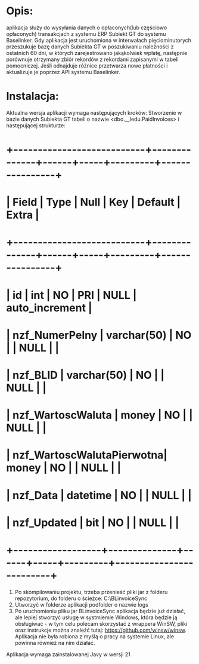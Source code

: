 # Opis:
aplikacja służy do wysyłania danych o opłaconych(lub częściowo opłaconych) transakcjach z systemu ERP Subiekt GT do systemu Baselinker. Gdy aplikacja jest uruchomiona w interwałach pięciominutorych przeszukuje bazę danych Subiekta GT w poszukiwaniu należności z ostatnich 60 dni, w których zarejestrowano jakąkolwiek wpłatę, następnie porównuje otrzymany zbiór rekordów z rekordami
zapisanymi w tabeli pomocniczej. Jeśli odnajduje różnice przetwarza nowe płatności i aktualizuje je poprzez API systemu Baselinker.
# Instalacja:
Aktualna wersja aplikacji wymaga następujących kroków:
Stworzenie w bazie danych Subiekta GT tabeli o nazwie <dbo.__ledu.PaidInvoices> i następującej strukturze:
# +---------------------------+--------------+------+-----+---------+----------------+
# | Field                     | Type         | Null | Key | Default | Extra          |
# +---------------------------+--------------+------+-----+---------+----------------+
# | id                        | int          | NO   | PRI | NULL    | auto_increment |
# | nzf_NumerPelny            | varchar(50)  | NO   |     | NULL    |                |
# | nzf_BLID                  | varchar(50)  | NO   |     | NULL    |                |
# | nzf_WartoscWaluta         | money        | NO   |     | NULL    |                |
# | nzf_WartoscWalutaPierwotna| money        | NO   |     | NULL    |                |
# | nzf_Data                  | datetime     | NO   |     | NULL    |                |
# | nzf_Updated               | bit          | NO   |     | NULL    |                |
# +------------------+--------------+------+-----+---------+-------------------------+

1. Po skompilowaniu projektu, trzeba przenieść pliki jar z folderu repozytorium, do folderu o ścieżce: C:\BLinvoiceSync
2. Utworzyć w folderze aplikacji podfolder o nazwie logs
3. Po uruchomieniu pliku jar BLinvoiceSync aplikacja będzie już działać, ale lepiej stworzyć usługę w systmiemie Windows, która będzie ją obsługiwać - w tym celu polecam skorzystać z wrappera WinSW, pliki oraz instrukcje można znaleźć tutaj: https://github.com/winsw/winsw. Aplikacja nie była robiona z myślą o pracy na systemie Linux, ale powinna również na nim działać.

Aplikacja wymaga zainstalowanej Javy w wersji 21
